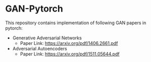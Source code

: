 # GAN-Pytorch

This repository contains implementation of following GAN papers in pytorch:
* Generative Adversarial Networks
  * Paper Link: https://arxiv.org/pdf/1406.2661.pdf
* Adversarial Autoencoders
  * Paper Link: https://arxiv.org/pdf/1511.05644.pdf
